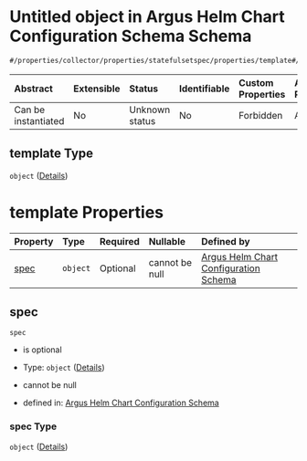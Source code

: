 # Untitled object in Argus Helm Chart Configuration Schema Schema

```txt
#/properties/collector/properties/statefulsetspec/properties/template#/properties/collector/properties/statefulsetSpec/properties/template
```



| Abstract            | Extensible | Status         | Identifiable | Custom Properties | Additional Properties | Access Restrictions | Defined In                                                        |
| :------------------ | :--------- | :------------- | :----------- | :---------------- | :-------------------- | :------------------ | :---------------------------------------------------------------- |
| Can be instantiated | No         | Unknown status | No           | Forbidden         | Allowed               | none                | [values.schema.json\*](values.schema.json "open original schema") |

## template Type

`object` ([Details](values-properties-the-collector-schema-properties-statefulsetspec-properties-template.md))

# template Properties

| Property      | Type     | Required | Nullable       | Defined by                                                                                                                                                                                                                                                                                                                     |
| :------------ | :------- | :------- | :------------- | :----------------------------------------------------------------------------------------------------------------------------------------------------------------------------------------------------------------------------------------------------------------------------------------------------------------------------- |
| [spec](#spec) | `object` | Optional | cannot be null | [Argus Helm Chart Configuration Schema](values-properties-the-collector-schema-properties-statefulsetspec-properties-template-properties-spec.md "#/properties/collector/properties/statefulsetspec/properties/template/properties/spec#/properties/collector/properties/statefulsetSpec/properties/template/properties/spec") |

## spec



`spec`

*   is optional

*   Type: `object` ([Details](values-properties-the-collector-schema-properties-statefulsetspec-properties-template-properties-spec.md))

*   cannot be null

*   defined in: [Argus Helm Chart Configuration Schema](values-properties-the-collector-schema-properties-statefulsetspec-properties-template-properties-spec.md "#/properties/collector/properties/statefulsetspec/properties/template/properties/spec#/properties/collector/properties/statefulsetSpec/properties/template/properties/spec")

### spec Type

`object` ([Details](values-properties-the-collector-schema-properties-statefulsetspec-properties-template-properties-spec.md))
